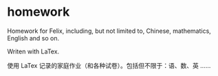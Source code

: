 # homework
Homework for Felix, including, but not limited to, Chinese, mathematics, English and so on. 

Writen with LaTex. 

使用 LaTex 记录的家庭作业（和各种试卷）。包括但不限于：语、数、英 ……
